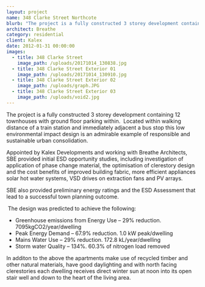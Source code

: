 ```yaml
---
layout: project
name: 348 Clarke Street Northcote
blurb: "The project is a fully constructed 3 storey development containing 12 townhouses with ground floor parking within.\_ Located within walking distance of a train station and immediately adjacent a bus stop this low environmental impact design is an admirable example of responsible and sustainable urban consolidation."
architect: Breathe
category: residential
client: Kalex
date: 2012-01-31 00:00:00
images:
  - title: 348 Clarke Street
    image_path: /uploads/20171014_130838.jpg
  - title: 348 Clarke Street Exterior 01
    image_path: /uploads/20171014_130910.jpg
  - title: 348 Clarke Street Exterior 02
    image_path: /uploads/graph.JPG
  - title: 348 Clarke Street Exterior 03
    image_path: /uploads/void2.jpg
---
```



The project is a fully constructed 3 storey development containing 12 townhouses with ground floor parking within.&nbsp; Located within walking distance of a train station and immediately adjacent a bus stop this low environmental impact design is an admirable example of responsible and sustainable urban consolidation.

Appointed by Kalex Developments and working with Breathe Architects, SBE provided initial ESD opportunity studies, including investigation of application of phase change material, the optimisation of clerestory design and the cost benefits of improved building fabric, more efficient appliances solar hot water systems, VSD drives on extraction fans and PV arrays.

SBE also provided preliminary energy ratings and the ESD Assessment that lead to a successful town planning outcome.

&nbsp;The design was predicted to achieve the following:

* Greenhouse emissions from Energy Use – 29% reduction. 7095kgCO2/year/dwelling
* Peak Energy Demand – 67.9% reduction. 1.0 kW peak/dwelling
* Mains Water Use – 29% reduction. 172.8 kL/year/dwelling
* Storm water Quality – 134%. 60.3% of nitrogen load removed

In additon to the above the apartments make use of recycled timber and other natural materials, have good daylighting and with north facing clerestories each dwelling receives direct winter sun at noon into its open stair well and down to the heart of the living area.